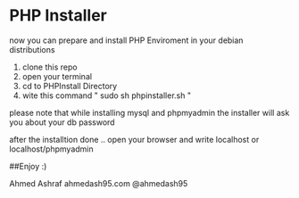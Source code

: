 # PHP Installer

now you can prepare and install PHP Enviroment in your debian distributions 

1. clone this repo
2. open your terminal
3. cd to  PHPInstall Directory
4. wite this command " sudo sh phpinstaller.sh "

please note that while installing mysql and phpmyadmin the installer will ask you about your db password 


after the installtion done .. open your browser and write localhost or localhost/phpmyadmin

##Enjoy :)

Ahmed Ashraf
ahmedash95.com
@ahmedash95

